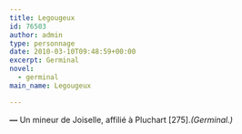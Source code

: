 ```yaml
---
title: Legougeux
id: 76503
author: admin
type: personnage
date: 2010-03-10T09:48:59+00:00
excerpt: Germinal
novel:
  - germinal
main_name: Legougeux

---
```

**—** Un mineur de Joiselle, affilié à Pluchart [275]._(Germinal.)_